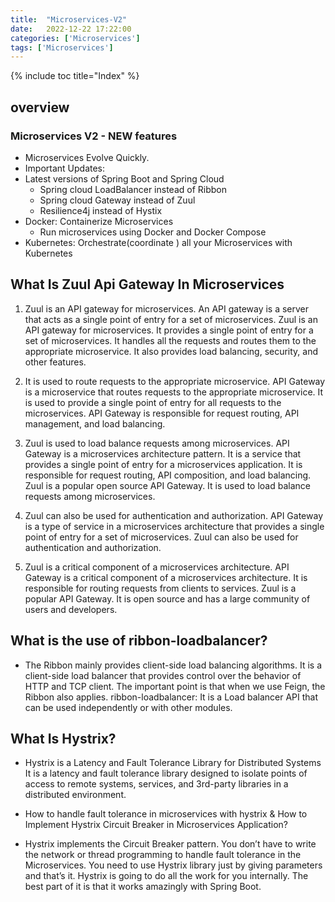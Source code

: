```yaml
---
title:  "Microservices-V2"
date:   2022-12-22 17:22:00
categories: ['Microservices']
tags: ['Microservices']
---
```

{% include toc title="Index" %}

## overview
### Microservices V2 - NEW features
* Microservices Evolve Quickly. 
* Important Updates:
* Latest versions of Spring Boot and Spring Cloud
  * Spring cloud LoadBalancer instead of Ribbon
  * Spring cloud Gateway instead of Zuul
  * Resilience4j instead of Hystix
* Docker: Containerize Microservices
  * Run microservices using Docker and Docker Compose
* Kubernetes: Orchestrate(coordinate ) all your Microservices with Kubernetes

## What Is Zuul Api Gateway In Microservices
1. Zuul is an API gateway for microservices.
   An API gateway is a server that acts as a single point of entry for a set of microservices. Zuul is an API gateway for microservices. It provides a single point of entry for a set of microservices. It handles all the requests and routes them to the appropriate microservice. It also provides load balancing, security, and other features.

2. It is used to route requests to the appropriate microservice.
   API Gateway is a microservice that routes requests to the appropriate microservice. It is used to provide a single point of entry for all requests to the microservices. API Gateway is responsible for request routing, API management, and load balancing.

3. Zuul is used to load balance requests among microservices.
   API Gateway is a microservices architecture pattern. It is a service that provides a single point of entry for a microservices application. It is responsible for request routing, API composition, and load balancing. Zuul is a popular open source API Gateway. It is used to load balance requests among microservices.

4. Zuul can also be used for authentication and authorization.
   API Gateway is a type of service in a microservices architecture that provides a single point of entry for a set of microservices. Zuul can also be used for authentication and authorization.

5. Zuul is a critical component of a microservices architecture.
   API Gateway is a critical component of a microservices architecture. It is responsible for routing requests from clients to services. Zuul is a popular API Gateway. It is open source and has a large community of users and developers.

   
## What is the use of ribbon-loadbalancer?
* The Ribbon mainly provides client-side load balancing algorithms. It is a client-side load balancer that provides control over the behavior of HTTP and TCP client. The important point is that when we use Feign, the Ribbon also applies. ribbon-loadbalancer: It is a Load balancer API that can be used independently or with other modules.

## What Is Hystrix?
* Hystrix is a Latency and Fault Tolerance Library for Distributed Systems It is a latency and fault tolerance library designed to isolate points of access to remote systems, services, and 3rd-party libraries in a distributed environment.

* How to handle fault tolerance in microservices with hystrix & How to Implement Hystrix Circuit Breaker in Microservices Application?
* Hystrix implements the Circuit Breaker pattern. You don’t have to write the network or thread programming to handle fault tolerance in the Microservices. You need to use Hystrix library just by giving parameters and that’s it. Hystrix is going to do all the work for you internally. The best part of it is that it works amazingly with Spring Boot.
